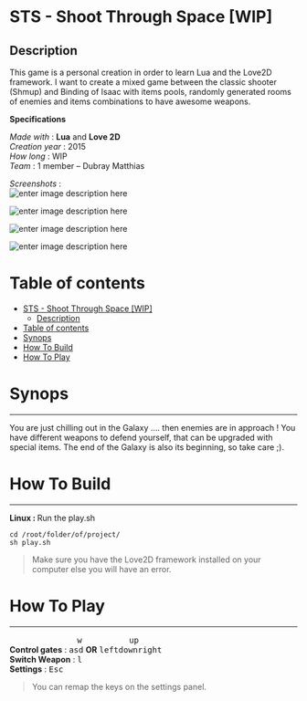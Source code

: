 <html>
<head>
<meta charset="utf-8">
<meta name="viewport" content="width=device-width, initial-scale=1.0">
<link rel="stylesheet" href="https://stackedit.io/res-min/themes/base.css" />
<script type="text/javascript" src="https://cdn.mathjax.org/mathjax/latest/MathJax.js?config=TeX-AMS_HTML"></script>
</head>
<body><div class="container"><h1 id="sts-shoot-through-space-wip"><strong>STS - Shoot Through Space [WIP]</strong></h1>



<h2 id="description">Description</h2>

<p>This game is a personal creation in order to learn Lua and the Love2D framework. I want to create a mixed game between the classic shooter (Shmup) and Binding of Isaac with items pools, randomly generated rooms of enemies and items combinations to have awesome weapons.</p>

<p><strong>Specifications</strong></p>

<p><em>Made with</em> : <strong>Lua</strong> and <strong>Love 2D</strong> <br>
<em>Creation year</em> : 2015 <br>
<em>How long</em> : WIP <br>
<em>Team</em> : 1 member – Dubray Matthias</p>

<p><em>Screenshots</em> :  <br>
<img src="http://matthiasdubray.com/screenshots/shoot.png" alt="enter image description here" title=""></p>

<p><img src="http://matthiasdubray.com/screenshots/shoot2.png" alt="enter image description here" title=""></p>

<p><img src="http://matthiasdubray.com/screenshots/shoot3.png" alt="enter image description here" title=""></p>

<p><img src="http://matthiasdubray.com/screenshots/shoot4.png" alt="enter image description here" title=""></p>

<h1 id="table-of-contents">Table of contents</h1>

<p><div class="toc">
<ul>
<li><a href="#sts-shoot-through-space-wip">STS - Shoot Through Space [WIP]</a><ul>
<li><a href="#description">Description</a></li>
</ul>
</li>
<li><a href="#table-of-contents">Table of contents</a></li>
<li><a href="#synops">Synops</a></li>
<li><a href="#how-to-build">How To Build</a></li>
<li><a href="#how-to-play">How To Play</a></li>
</ul>
</div>
</p>



<h1 id="synops">Synops</h1>

<hr>

<p>You are just chilling out in the Galaxy …. then enemies are in approach ! You have different weapons to defend yourself, that can be upgraded with special items. The end of the Galaxy is also its beginning, so take care ;).</p>



<h1 id="how-to-build">How To Build</h1>

<hr>

<p><strong>Linux : </strong> Run the play.sh</p>

<pre><code>cd /root/folder/of/project/
sh play.sh
</code></pre>

<blockquote>
  <p>Make sure you have the Love2D framework installed on your computer else you will have an error.</p>
</blockquote>



<h1 id="how-to-play">How To Play</h1>

<hr>

<p>&nbsp;&nbsp;&nbsp;&nbsp;&nbsp;&nbsp;&nbsp;&nbsp;&nbsp;&nbsp;&nbsp;&nbsp;&nbsp;&nbsp;&nbsp;&nbsp;&nbsp;&nbsp;&nbsp;&nbsp;&nbsp;&nbsp;&nbsp;&nbsp;&nbsp;&nbsp;&nbsp;&nbsp;&nbsp;&nbsp;<kbd>w</kbd>&nbsp;&nbsp;&nbsp;&nbsp;&nbsp;&nbsp;&nbsp;&nbsp;&nbsp;&nbsp;&nbsp;&nbsp;&nbsp;&nbsp;&nbsp;&nbsp;&nbsp;&nbsp;&nbsp;&nbsp;&nbsp;<kbd>up</kbd> <br>
<strong>Control gates</strong> : <kbd>a</kbd><kbd>s</kbd><kbd>d</kbd> <strong>OR</strong> <kbd>left</kbd><kbd>down</kbd><kbd>right</kbd> <br>
<strong>Switch Weapon</strong> : <kbd>l</kbd> <br>
<strong>Settings</strong> : <kbd>Esc</kbd></p>

<blockquote>
  <p>You can remap the keys on the settings panel.</p>
</blockquote></div></body>
</html>
